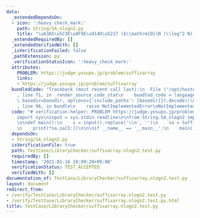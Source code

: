 ```yaml
---
data:
  _extendedDependsOn:
  - icon: ':heavy_check_mark:'
    path: String/SA_nlogn2.py
    title: "\u63A5\u5C3E\u8F9E\u914D\u5217 ($\\mathrm{O}(N (\\log^2 N))$)"
  _extendedRequiredBy: []
  _extendedVerifiedWith: []
  _isVerificationFailed: false
  _pathExtension: py
  _verificationStatusIcon: ':heavy_check_mark:'
  attributes:
    PROBLEM: https://judge.yosupo.jp/problem/suffixarray
    links:
    - https://judge.yosupo.jp/problem/suffixarray
  bundledCode: "Traceback (most recent call last):\n  File \"/opt/hostedtoolcache/Python/3.9.2/x64/lib/python3.9/site-packages/onlinejudge_verify/documentation/build.py\"\
    , line 71, in _render_source_code_stat\n    bundled_code = language.bundle(stat.path,\
    \ basedir=basedir, options={'include_paths': [basedir]}).decode()\n  File \"/opt/hostedtoolcache/Python/3.9.2/x64/lib/python3.9/site-packages/onlinejudge_verify/languages/python.py\"\
    , line 96, in bundle\n    raise NotImplementedError\nNotImplementedError\n"
  code: "# verification-helper: PROBLEM https://judge.yosupo.jp/problem/suffixarray\n\
    import sys\ninput = sys.stdin.readline\n\nfrom String.SA_nlogn2 import SuffixArray\n\
    \n\ndef main():\n    s = input().replace('\\n', '')\n    sa = SuffixArray(s)\n\
    \n    print(*sa.sa[1:])\n\n\nif __name__ == '__main__':\n    main()\n"
  dependsOn:
  - String/SA_nlogn2.py
  isVerificationFile: true
  path: TestCase/LibraryChecker/suffixarray.nlogn2.test.py
  requiredBy: []
  timestamp: '2021-01-16 10:09:20+09:00'
  verificationStatus: TEST_ACCEPTED
  verifiedWith: []
documentation_of: TestCase/LibraryChecker/suffixarray.nlogn2.test.py
layout: document
redirect_from:
- /verify/TestCase/LibraryChecker/suffixarray.nlogn2.test.py
- /verify/TestCase/LibraryChecker/suffixarray.nlogn2.test.py.html
title: TestCase/LibraryChecker/suffixarray.nlogn2.test.py
---
```

